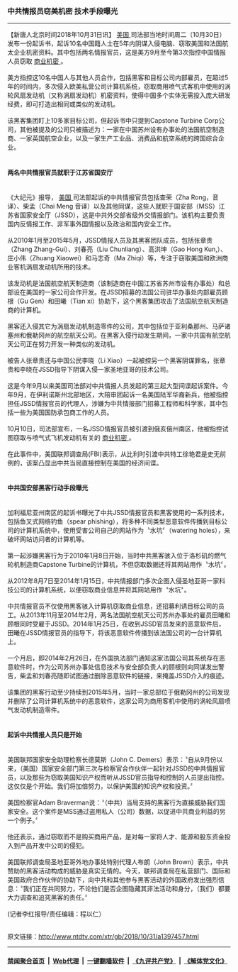 ### 中共情报员窃美机密 技术手段曝光
------------------------

<div class="wysiwyg">
 【新唐人北京时间2018年10月31日讯】
 <a href="http://www.ntdtv.com/xtr/gb/articlelistbytag_美国.html" target="_blank">
  美国
 </a>
 司法部当地时间周二（10月30日）发布一份起诉书，起诉10名中国籍人士在5年内阴谋入侵电脑、窃取美国和法国航太企业机密资料。其中包括两名情报官员，这是美方9月至今第3次指控中国情报人员窃取
 <a href="http://www.ntdtv.com/xtr/gb/articlelistbytag_商业机密.html" target="_blank">
  商业机密
 </a>
 。
 <br/>
 <br/>
 美方指控这10名中国人与其他人员合作，包括黑客和目标公司内部雇员，在超过5年的时间内，多次侵入欧美私营公司计算机系统，窃取商用喷气式客机中使用的涡轮风扇发动机（又称涡扇发动机）机密资料，使得中国多个实体无需投入庞大研发经费，即可打造出相同或类似的发动机。
 <br/>
 <br/>
 该黑客集团盯上10多家目标公司，但起诉书中只提到Capstone Turbine Corp公司，其他被提及的公司只被描述为：一家在中国苏州设有办事处的法国航空制造商、一家英国航空企业，以及一家生产工业品、消费品和航空系统的跨国综合企业。
 <br/>
 <br/>
 <h4>
  两名中共情报官员就职于江苏省国安厅
 </h4>
 <br/>
 《大纪元》报导，
 <a href="http://www.ntdtv.com/xtr/gb/articlelistbytag_美国.html" target="_blank">
  美国
 </a>
 司法部起诉的中共情报官员包括查荣（Zha Rong，音译）、柴孟（Chai Meng 音译）以及其他同谋，这些人就职于国安部（MSS）江苏省国家安全厅（JSSD），这是中共外交部省级外交情报部门。该机构主要负责国内反情报工作、非军事外国情报以及政治和国内安全工作。
 <br/>
 <br/>
 从2010年1月至2015年5月，JSSD情报人员及其黑客团队成员，包括张章贵（Zhang Zhang-Gui）、刘春亮（Liu Chunliang）、高洪坤（Gao Hong Kun,）、庄小伟（Zhuang Xiaowei）和马志奇（Ma Zhiqi）等，专注于窃取美国和欧洲商业客机涡扇发动机所用的技术。
 <br/>
 <br/>
 该发动机是法国航空航天制造商（该制造商在中国江苏省苏州市设有办事处）和总部设在美国的一家公司合作开发。在JSSD招募的法国公司驻华办事处内部雇员顾根（Gu Gen）和田曦（Tian xi）协助下，这个黑客集团攻击了法国航空航天制造商的计算机。
 <br/>
 <br/>
 黑客还入侵其它为涡扇发动机制造零件的公司，其中包括位于亚利桑那州、马萨诸塞州和俄勒冈州的航空航天公司。在黑客入侵行动发生期间，一家中共国有航空航天公司正在努力开发一种类似的发动机。
 <br/>
 <br/>
 被告人张章贵还与中国公民李晓（Li Xiao）一起被控另一个黑客阴谋罪名，张章贵和李晓在JSSD指导下阴谋入侵一家圣地亚哥的技术公司。
 <br/>
 <br/>
 这是今年9月以来美国司法部对中共情报人员发起的第三起大型间谍起诉案件。今年9月，在伊利诺斯州北部地区，大陪审团起诉一名美国陆军华裔新兵，他被指控担任JSSD情报官员的代理人，涉嫌为中共情报部门招募工程师和科学家，其中包括一些为美国国防承包商工作的人员。
 <br/>
 <br/>
 10月10日，司法部宣布，一名JSSD情报官员被引渡到俄亥俄州南区，他被指控试图窃取与喷气式飞机发动机有关的
 <a href="http://www.ntdtv.com/xtr/gb/articlelistbytag_商业机密.html" target="_blank">
  商业机密
 </a>
 。
 <br/>
 <br/>
 在此事件中，美国联邦调查局(FBI)表示，从比利时引渡中共特工徐艳君是史无前例的，该案凸显出中共当局直接控制在美国的经济间谍。
 <br/>
 <br/>
 <h4>
  中共国安部黑客行动手段曝光
 </h4>
 <br/>
 加利福尼亚州南区的起诉书曝光了中共JSSD情报官员和黑客使用的一系列技术，包括鱼叉式网络钓鱼（spear phishing），将多种不同类型恶意软件传播到目标公司的计算机系统中，使用受害公司自己的网站作为〝水坑〞（watering holes），来破坏网站访问者的计算机等。
 <br/>
 <br/>
 第一起涉嫌黑客行为于2010年1月8日开始，当时中共黑客骇入位于洛杉矶的燃气轮机制造商Capstone Turbine的计算机，不但窃取数据还将其网站用作〝水坑〞。
 <br/>
 <br/>
 从2012年8月7日至2014年1月15日，中共情报部门多次企图入侵圣地亚哥一家科技公司的计算机系统，以便窃取商业信息并将其网站用作〝水坑〞。
 <br/>
 <br/>
 中共情报官员不仅使用黑客骇入计算机窃取商业信息，还招募利诱目标公司的员工。从2013年11月至2014年2月，两名法国航空航天公司苏州办事处的雇员田曦和顾根同时受雇于JSSD。2014年1月25日，在收到JSSD官员发来的恶意软件后，田曦在JSSD情报官员的指导下，将该恶意软件传播到该法国公司的一台计算机上。
 <br/>
 <br/>
 一个月后，即2014年2月26日，在外国执法部门通知这家法国公司其系统存在恶意软件时，作为公司苏州办事处信息技术与安全部负责人的顾根则向同谋发出警告，柴孟和刘春亮随即试图通过删除恶意软件的链接，来掩盖JSSD介入的痕迹。
 <br/>
 <br/>
 该集团的黑客行动至少持续到2015年5月，当时一家总部位于俄勒冈州的公司发现并删除了公司计算机系统中的恶意软件，这家公司为商用客机中使用的涡轮风扇喷气发动机制造零件。
 <br/>
 <br/>
 <h4>
  起诉中共情报人员只是开始
 </h4>
 <br/>
 美国联邦国家安全助理检察长德莫斯（John C. Demers）表示：〝自从9月份以来，（美国）国家安全部门第三次与检察官合作伙伴一起针对JSSD的中共情报官员，以及那些为窃取美国知识产权而听从JSSD官员指导和控制的人员提出指控。这仅仅是个开始。我们将加倍努力，以保护美国的知识产权和投资。〞
 <br/>
 <br/>
 美国检察官Adam Braverman说：〝（中共）当局支持的黑客行为直接威胁我们国家安全。这个案件是MSS通过盗用私人（公司）数据，以促进中共商业利益的另一个例子。〞
 <br/>
 <br/>
 他还表示，通过窃取而不是购买商用产品，是对每一家将人才、能源和股东资金投入到产品开发中公司的侵犯。
 <br/>
 <br/>
 美国联邦调查局圣地亚哥外地办事处特别代理人布朗（John Brown）表示，中共赞助的黑客活动构成的威胁是真实无情的。今天，联邦调查局在私营部门、国际和美国政府合作伙伴的协助下，向中共和其他参与黑客活动的外国政府发出强烈信息：〝我们正在共同努力，不论他们是否企图隐藏其非法活动和身分，（我们）都要大力调查和追究黑客的责任。〞
 <br/>
 <br/>
 (记者李红报导/责任编辑：程以仁）
</div>

<br/>原文链接：http://www.ntdtv.com/xtr/gb/2018/10/31/a1397457.html


------------------------
#### [禁闻聚合首页](https://github.com/gfw-breaker/banned-news/blob/master/README.md) &nbsp;|&nbsp; [Web代理](https://github.com/gfw-breaker/open-proxy/blob/master/README.md) &nbsp;|&nbsp; [一键翻墙软件](https://github.com/gfw-breaker/nogfw/blob/master/README.md) &nbsp;|&nbsp; [《九评共产党》](https://github.com/gfw-breaker/9ping.md/blob/master/README.md#九评之一评共产党是什么) &nbsp;|&nbsp; [《解体党文化》](https://github.com/gfw-breaker/jtdwh.md/blob/master/README.md#绪论)